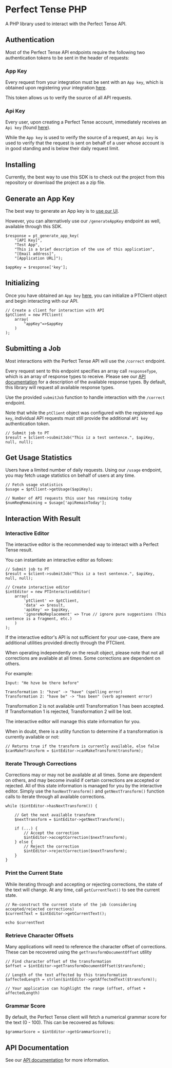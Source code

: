 # Perfect Tense PHP

A PHP library used to interact with the Perfect Tense API.

## Authentication

Most of the Perfect Tense API endpoints require the following two authentication tokens to be sent in the header of requests:

### App Key

Every request from your integration must be sent with an `App key`, which is obtained upon registering your integration [here](https://app.perfecttense.com/api).

This token allows us to verify the source of all API requests.

### Api Key

Every user, upon creating a Perfect Tense account, immediately receives an `Api key` (found [here](https://app.perfecttense.com/api)).

While the `App key` is used to verify the source of a request, an `Api key` is used to verify that the request is sent on behalf of a user whose account is in good standing and is below their daily request limit.


## Installing

Currently, the best way to use this SDK is to check out the project from this repository or download the project as a zip file.

## Generate an App Key

The best way to generate an App key is to [use our UI](https://app.perfecttense.com/api).

However, you can alternatively use our `/generateAppKey` endpoint as well, available through this SDK.

```
$response = pt_generate_app_key(
	"[API Key]", 
	"Test App", 
	"This is a brief description of the use of this application",
	"[Email address]", 
	"[Application URL]");

$appKey = $response['key'];
```

## Initializing

Once you have obtained an `App key` [here](https://app.perfecttense.com/api), you can initialize a PTClient object and begin interacting with our API.

```
// Create a client for interaction with API
$ptClient = new PTClient(
	array(
		"appKey"=>$appKey
	)
);

```

## Submitting a Job

Most interactions with the Perfect Tense API will use the `/correct` endpoint. 

Every request sent to this endpoint specifies an array call `responseType`, which is an array of response types to receive. Please see our [API documentation](https://www.perfecttense.com/docs/#introduction) for a description of the available response types. By default, this library will request all available response types.

Use the provided `submitJob` function to handle interaction with the `/correct` endpoint.

Note that while the `ptClient` object was configured with the registered `App key`, individual API requests must still provide the additional `API key` authentication token.


```
// Submit job to PT
$result = $client->submitJob("This iz a test sentence.", $apiKey, null, null);

```

## Get Usage Statistics

Users have a limited number of daily requests. Using our `/usage` endpoint, you may fetch usage statistics on behalf of users at any time.

```
// Fetch usage statistics
$usage = $ptClient->getUsage($apiKey);

// Number of API requests this user has remaining today
$numReqRemaining = $usage['apiRemainToday'];
```

## Interaction With Result

### Interactive Editor

The interactive editor is the recommended way to interact with a Perfect Tense result. 

You can instantiate an interactive editor as follows:

```
// Submit job to PT
$result = $client->submitJob("This iz a test sentence.", $apiKey, null, null);

// Create interactive editor
$intEditor = new PTInteractiveEditor(
	array(
		'ptClient' => $ptClient,
		'data' => $result,
		'apiKey' => $apiKey,
		'ignoreNoReplacement' => True // ignore pure suggestions (This sentence is a fragment, etc.)
	)
);

```

If the interactive editor's API is not sufficient for your use-case, there are additional utilities provided directly through the PTClient.

When operating independently on the result object, please note that not all corrections are available at all times. Some corrections are dependent on others.

For example:

```
Input: "He hzve be there before"

Transformation 1: "hzve" -> "have" (spelling error)
Transformation 2: "have be" -> "has been" (verb agreement error)
```

Transformation 2 is not available until Transformation 1 has been accepted. If Transformation 1 is rejected, Transformation 2 will be lost.

The interactive editor will manage this state information for you.

When in doubt, there is a utility function to determine if a transformation is currently available or not:

```
// Returns true if the transform is currently available, else false
$canMakeTransform = $intEditor->canMakeTransform(transform);
```

### Iterate Through Corrections

Corrections may or may not be available at all times. Some are dependent on others, and may become invalid if certain corrections are accepted or rejected. All of this state information is managed for you by the interactive editor. Simply use the `hasNextTransform()` and `getNextTransform()` function calls to iterate through all available corrections.

```
while ($intEditor->hasNextTransform()) {

	// Get the next available transform
	$nextTransform = $intEditor->getNextTransform();

	if (...) {
		// Accept the correction
		$intEditor->acceptCorrection($nextTransform);
	} else {
		// Reject the correction
		$intEditor->rejectCorrection($nextTransform);
	}
}

```

### Print the Current State

While iterating through and accepting or rejecting corrections, the state of the text will change. At any time, call `getCurrentText()` to see the current state.

```
// Re-construct the current state of the job (considering accepted/rejected corrections)
$currentText = $intEditor->getCurrentText();

echo $currentText
```

### Retrieve Character Offsets

Many applications will need to reference the character offset of corrections. These can be recovered using the `getTransformDocumentOffset` utility

```
// Find character offset of the transformation
$offset = $intEditor->getTransformDocumentOffset($transform);

// Length of the text affected by this transformation
$affectedLength = strlen($intEditor->getAffectedText($transform));

// Your application can highlight the range (offset, offset + affectedLength)

```
### Grammar Score

By default, the Perfect Tense client will fetch a numerical grammar score for the text (0 - 100). This can be recovered as follows:

```
$grammarScore = $intEditor->getGrammarScore();
```

## API Documentation

See our [API documentation](https://www.perfecttense.com/docs/#introduction) for more information.
